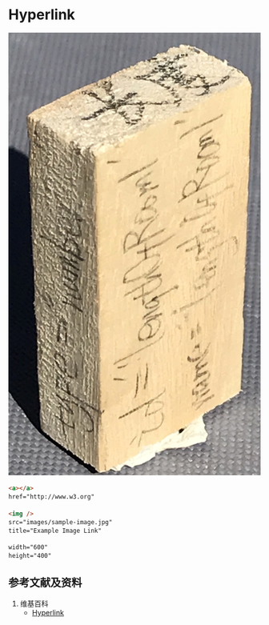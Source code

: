 # Hyperlink

![](/images/章6-用实体模型表达网站开发前端的基本组件/Form(input)/input01.jpg)

```html
<a></a>
href="http://www.w3.org"

<img />
src="images/sample-image.jpg" 
title="Example Image Link" 

width="600" 
height="400"
```

## 参考文献及资料

1. 维基百科
	- [Hyperlink](https://en.wikipedia.org/wiki/Hyperlink) 